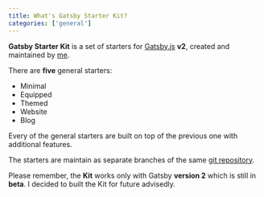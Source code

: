 ```yaml
---
title: What's Gatsby Starter Kit?
categories: ['general']
---
```


**Gatsby Starter Kit** is a set of starters for [Gatsby.js](https://gatsbyjs.org) **v2**, created and maintained by [me](../../about).

There are **five** general starters:

- Minimal
- Equipped
- Themed
- Website
- Blog

Every of the general starters are built on top of the previous one with additional features.

The starters are maintain as separate branches of the same [git repository](https://github.com/greglobinski/gatsby-starter-kit).

Please remember, the **Kit** works only with Gatsby **version 2** which is still in **beta**. I decided to built the Kit for future advisedly.
